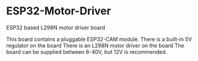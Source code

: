 # ESP32-Motor-Driver
ESP32 based L298N motor driver board

This board contains a pluggable ESP32-CAM module.
There is a built-in 5V regulator on the board
There is an L298N motor driver on the board
The board can be supplied between 6-40V, but 12V is recommended.
